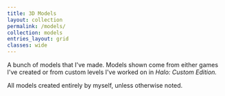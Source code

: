```yaml
---
title: 3D Models
layout: collection
permalink: /models/
collection: models
entries_layout: grid
classes: wide
---
```


A bunch of models that I've made. Models shown come from either games I've created or from custom levels I've worked on in *Halo: Custom Edition.*

All models created entirely by myself, unless otherwise noted.